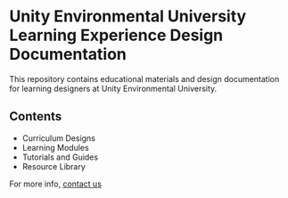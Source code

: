 # Unity Environmental University Learning Experience Design Documentation

This repository contains educational materials and design documentation for learning designers at Unity Environmental University.

## Contents
- Curriculum Designs
- Learning Modules
- Tutorials and Guides
- Resource Library

For more info, [contact us](mailto:xr@unity.edu)
